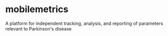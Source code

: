 mobilemetrics
=============

A platform for independent tracking, analysis, and reporting of parameters relevant to Parkinson's disease